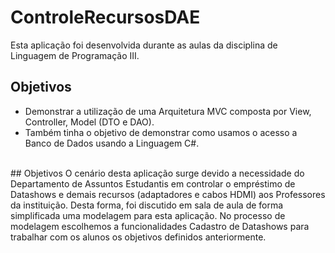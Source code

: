 # ControleRecursosDAE
Esta aplicação foi desenvolvida durante as aulas da disciplina de Linguagem de Programação III.<br />
## Objetivos 
<ul>
  <li>Demonstrar a utilização de uma Arquitetura MVC composta por View, Controller, Model (DTO e DAO).</li>
  <li>Também tinha o objetivo de demonstrar como usamos o acesso a Banco de Dados usando a Linguagem C#.</li>
</ul>
<br />
## Objetivos 
O cenário desta aplicação surge devido a necessidade do Departamento de Assuntos Estudantis em controlar o empréstimo de Datashows e demais recursos (adaptadores e cabos HDMI) aos Professores da instituição. Desta forma, foi discutido em sala de aula de forma simplificada uma modelagem para esta aplicação. No processo de modelagem escolhemos a funcionalidades Cadastro de Datashows para trabalhar com os alunos os objetivos definidos anteriormente.
